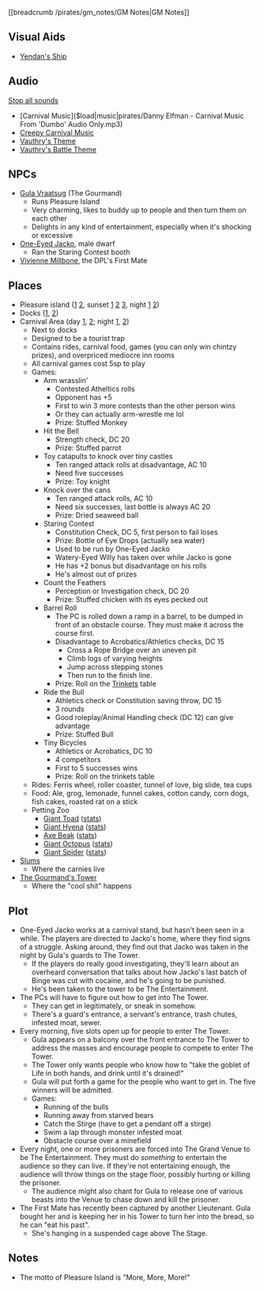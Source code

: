 [[breadcrumb /pirates/gm_notes/GM Notes|GM Notes]]

<script type="module">
    import {init_links} from "/static/js/common/visual_aid_backend.js";
    init_links();
</script>

## Visual Aids

* [Yendan's Ship](^pirates/caravel.jpg)

## Audio

[Stop all sounds]($stop|all|none)

* [Carnival Music]($load|music|pirates/Danny Elfman - Carnival Music From 'Dumbo' Audio Only.mp3)
* [Creepy Carnival Music](https://www.youtube.com/watch?v=Jr9JVhr4R5Q)
* [Vauthry's Theme](https://www.youtube.com/watch?v=tuUxMZlr_Lk)
* [Vauthry's Battle Theme](https://www.youtube.com/watch?v=r3fhfL4KUW0)

## NPCs

* [Gula Vraatsug](^pirates/gula_vraatsug.jpg) (The Gourmand)
  * Runs Pleasure Island
  * Very charming, likes to buddy up to people and then turn them on each other
  * Delights in any kind of entertainment, especially when it's shocking or excessive
* [One-Eyed Jacko](^pirates/one_eyed_jacko.jpg), male dwarf
  * Ran the Staring Contest booth
* [Vivienne Millbone](^pirates/vivienne_millbone.png), the DPL's First Mate

## Places

* Pleasure island ([1](^pirates/pleasure_island_day_1.jpg) [2](^pirates/pleasure_island_day_2.jpg), sunset [1](^pirates/pleasure_island_sunset_1.jpg) [2](^pirates/pleasure_island_sunset_2.jpg) [3](^pirates/pleasure_island_sunset_3.jpg), night [1](^pirates/pleasure_island_night_1.jpg) [2](^pirates/pleasure_island_night_2.jpg))
* Docks ([1](^pirates/pleasure_island_docks1.jpeg), [2](^pirates/pleasure_island_docks2.jpg))
* Carnival Area (day [1](^pirates/pleasure_island_carnival_day1.png), [2](^pirates/pleasure_island_carnival_day2.png); night [1](^pirates/pleasure_island_carnival_night1.png), [2](^pirates/pleasure_island_carnival_night2.png))
  * Next to docks
  * Designed to be a tourist trap
  * Contains rides, carnival food, games (you can only win chintzy prizes), and overpriced mediocre inn rooms
  * All carnival games cost 5sp to play
  * Games:
    * Arm wrasslin'
      * Contested Atheltics rolls
      * Opponent has +5
      * First to win 3 more contests than the other person wins
      * Or they can actually arm-wrestle me lol
      * Prize: Stuffed Monkey
    * Hit the Bell
      * Strength check, DC 20
      * Prize: Stuffed parrot
    * Toy catapults to knock over tiny castles
      * Ten ranged attack rolls at disadvantage, AC 10
      * Need five successes
      * Prize: Toy knight
    * Knock over the cans
      * Ten ranged attack rolls, AC 10
      * Need six successes, last bottle is always AC 20
      * Prize: Dried seaweed ball
    * Staring Contest
      * Constitution Check, DC 5, first person to fail loses
      * Prize: Bottle of Eye Drops (actually sea water)
      * Used to be run by One-Eyed Jacko
      * Watery-Eyed Willy has taken over while Jacko is gone
      * He has +2 bonus but disadvantage on his rolls
      * He's almost out of prizes
    * Count the Feathers
      * Perception or Investigation check, DC 20
      * Prize: Stuffed chicken with its eyes pecked out
    * Barrel Roll
      * The PC is rolled down a ramp in a barrel, to be dumped in front of an obstacle course. They must make it across the course first. 
      * Disadvantage to Acrobatics/Athletics checks, DC 15
        * Cross a Rope Bridge over an uneven pit
        * Climb logs of varying heights
        * Jump across stepping stones
        * Then run to the finish line.
      * Prize: Roll on the [Trinkets](/dnd/general/equipment#trinkets) table
    * Ride the Bull
      * Athletics check or Constitution saving throw, DC 15
      * 3 rounds
      * Good roleplay/Animal Handling check (DC 12) can give advantage
      * Prize: Stuffed Bull
    * Tiny Bicycles
      * Athletics or Acrobatics, DC 10
      * 4 competitors
      * First to 5 successes wins
      * Prize: Roll on the trinkets table
  * Rides: Ferris wheel, roller coaster, tunnel of love, big slide, tea cups
  * Food: Ale, grog, lemonade, funnel cakes, cotton candy, corn dogs, fish cakes, roasted rat on a stick
  * Petting Zoo
      * [Giant Toad](^pirates/giant_toad.jpg) ([stats](https://5e.tools/bestiary.html#giant%20toad_mm))
      * [Giant Hyena](^pirates/giant_hyena.jpg) ([stats](https://5e.tools/bestiary.html#giant%20hyena_mm))
      * [Axe Beak](^pirates/axe_beak.jpg) ([stats](https://5e.tools/bestiary.html#axe%20beak_mm))
      * [Giant Octopus](^pirates/giant_octopus.jpg) ([stats](https://5e.tools/bestiary.html#giant%20octopus_mm))
      * [Giant Spider](^pirates/giant_spider.jpg) ([stats](https://5e.tools/bestiary.html#giant%20spider_mm))
* [Slums](^pirates/pleasure_island_slums1.png)
  * Where the carnies live
* [The Gourmand's Tower](^pirates/the_gourmands_tower.jpg)
  * Where the "cool shit" happens


## Plot

* One-Eyed Jacko works at a carnival stand, but hasn't been seen in a while. The players are directed to Jacko's home, where they find signs of a struggle. Asking around, they find out that Jacko was taken in the night by Gula's guards to The Tower.
  * If the players do really good investigating, they'll learn about an overheard conversation that talks about how Jacko's last batch of Binge was cut with cocaine, and he's going to be punished.
  * He's been taken to the tower to be The Entertainment.
* The PCs will have to figure out how to get into The Tower.
  * They can get in legitimately, or sneak in somehow.
  * There's a guard's entrance, a servant's entrance, trash chutes, infested moat, sewer.
* Every morning, five slots open up for people to enter The Tower.
  * Gula appears on a balcony over the front entrance to The Tower to address the masses and encourage people to compete to enter The Tower.
  * The Tower only wants people who know how to "take the goblet of Life in both hands, and drink until it's drained!" 
  * Gula will put forth a game for the people who want to get in. The five winners will be admitted.
  * Games:
    * Running of the bulls
    * Running away from starved bears
    * Catch the Stirge (have to get a pendant off a stirge)
    * Swim a lap through monster infested moat
    * Obstacle course over a minefield
* Every night, one or more prisoners are forced into The Grand Venue to be The Entertainment. They must do *something* to entertain the audience so they can live. If they're not entertaining enough, the audience will throw things on the stage floor, possibly hurting or killing the prisoner.
  * The audience might also chant for Gula to release one of various beasts into the Venue to chase down and kill the prisoner.
* The First Mate has recently been captured by another Lieutenant. Gula bought her and is keeping her in his Tower to turn her into the bread, so he can "eat his past".
  * She's hanging in a suspended cage above The Stage.


## Notes

* The motto of Pleasure Island is "More, More, More!"
